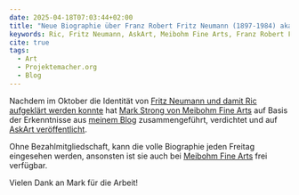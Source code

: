 ```yaml
---
date: 2025-04-18T07:03:44+02:00
title: "Neue Biographie über Franz Robert Fritz Neumann (1897-1984) aka Ric verfügbar"
keywords: Ric, Fritz Neumann, AskArt, Meibohm Fine Arts, Franz Robert Fritz Neumann
cite: true
tags:
  - Art
  - Projektemacher.org
  - Blog
---
```


Nachdem im Oktober die Identität von [Fritz Neumann und damit Ric aufgeklärt werden konnte](https://christianmahnke.de/post/ric-unknownartist/) hat [Mark Strong von Meibohm Fine Arts](https://www.meibohmfinearts.com/) auf Basis der Erkenntnisse aus [meinem Blog](https://ric-unknownartist.projektemacher.org/) zusammengeführt, verdichtet und auf [AskArt veröffentlicht](https://www.askart.com/artist/Fritz_Neumann/11057559/Fritz_Neumann.aspx).

Ohne Bezahlmitgliedschaft, kann die volle Biographie jeden Freitag eingesehen werden, ansonsten ist sie auch bei [Meibohm Fine Arts](https://www.meibohmfinearts.com/artists/details/2873) frei verfügbar.

Vielen Dank an Mark für die Arbeit!
